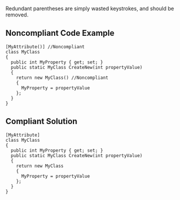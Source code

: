 
Redundant parentheses are simply wasted keystrokes, and should be removed.

## Noncompliant Code Example


    [MyAttribute()] //Noncompliant
    class MyClass
    {
      public int MyProperty { get; set; }
      public static MyClass CreateNew(int propertyValue)
      {
        return new MyClass() //Noncompliant
        {
          MyProperty = propertyValue
        };
      }
    }


## Compliant Solution


    [MyAttribute]
    class MyClass
    {
      public int MyProperty { get; set; }
      public static MyClass CreateNew(int propertyValue)
      {
        return new MyClass
        {
          MyProperty = propertyValue
        };
      }
    }

